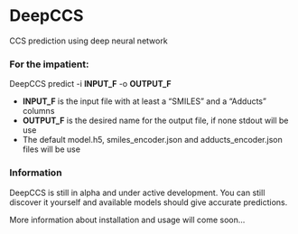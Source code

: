 # DeepCCS
CCS prediction using deep neural network

### For the impatient:

DeepCCS predict -i **INPUT_F** -o **OUTPUT_F**

- **INPUT_F** is the input file with at least a “SMILES” and a “Adducts” columns
- **OUTPUT_F** is the desired name for the output file, if none stdout will be use
- The default model.h5, smiles_encoder.json and adducts_encoder.json files will be use


### Information

DeepCCS is still in alpha and under active development. You can still discover it yourself and available models should give accurate predictions.

More information about installation and usage will come soon...

